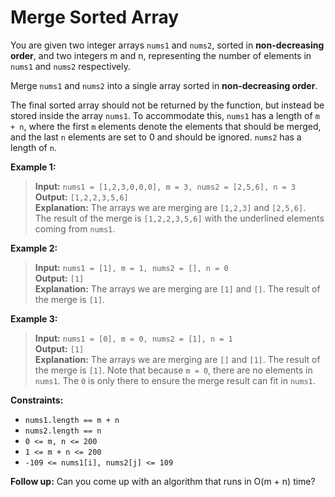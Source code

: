# Merge Sorted Array

You are given two integer arrays `nums1` and `nums2`, sorted in **non-decreasing order**, and two integers m and n, representing the number of elements in `nums1` and `nums2` respectively.

Merge `nums1` and `nums2` into a single array sorted in **non-decreasing order**.

The final sorted array should not be returned by the function, but instead be stored inside the array `nums1`. To accommodate this, `nums1` has a length of `m + n`, where the first `m` elements denote the elements that should be merged, and the last `n` elements are set to 0 and should be ignored. `nums2` has a length of `n`.

**Example 1:**

> **Input:** `nums1 = [1,2,3,0,0,0], m = 3, nums2 = [2,5,6], n = 3`  
> **Output:** `[1,2,2,3,5,6]`  
> **Explanation:** The arrays we are merging are `[1,2,3]` and `[2,5,6]`.  
> The result of the merge is `[1,2,2,3,5,6]` with the underlined elements coming from `nums1`.  


**Example 2:**

> **Input:** `nums1 = [1], m = 1, nums2 = [], n = 0`  
> **Output:** `[1]`  
> **Explanation:** The arrays we are merging are `[1]` and `[]`.
The result of the merge is `[1]`.


**Example 3:**

> **Input:** `nums1 = [0], m = 0, nums2 = [1], n = 1`  
> **Output:** `[1]`  
> **Explanation:** The arrays we are merging are `[]` and `[1]`.
The result of the merge is `[1]`.
Note that because `m = 0`, there are no elements in `nums1`. The `0` is only there to ensure the merge result can fit in `nums1`.

**Constraints:**

   * `nums1.length == m + n`  
   * `nums2.length == n`  
   * `0 <= m, n <= 200`
   * `1 <= m + n <= 200`
   * `-109 <= nums1[i], nums2[j] <= 109`

**Follow up:** Can you come up with an algorithm that runs in O(m + n) time?

